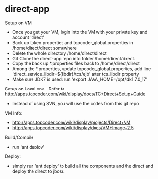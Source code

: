 direct-app
==========

Setup on VM:
* Once you get your VM, login into the VM with your private key and account 'direct'
* Back up token.properties and topcoder_global.properties in /home/direct/direct somewhere
* Delete the whole directory /home/direct/direct
* Git Clone the direct-app repo into folder /home/direct/direct.
* Copy the back up *.properties files back to /home/direct/direct
* Among the *.properties, update topcoder_global.properties, add line 'direct_service_libdir=${libdir}/tcs/ejb' after tcs_libdir property
* Make sure JDK7 is used: run 'export JAVA_HOME=/opt/jdk1.7.0_17'

Setup on Local env - Refer to http://apps.topcoder.com/wiki/display/docs/TC+Direct+Setup+Guide
* Instead of using SVN, you will use the codes from this git repo

VM Info:
* http://apps.topcoder.com/wiki/display/projects/Direct+VM
* http://apps.topcoder.com/wiki/display/docs/VM+Image+2.5

Build/Compile
* run 'ant deploy'

Deploy:
* simply run 'ant deploy' to build all the components and the direct and deploy the direct to jboss

